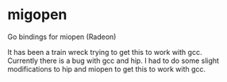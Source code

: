 # migopen
Go bindings for miopen (Radeon)


It has been a train wreck trying to get this to work with gcc.  
Currently there is a bug with gcc and hip. 
I had to do some slight modifications to hip and miopen to get this to work with gcc.
